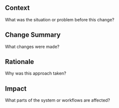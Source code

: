 ## Context
What was the situation or problem before this change?

## Change Summary
What changes were made?

## Rationale
Why was this approach taken?

## Impact
What parts of the system or workflows are affected?

